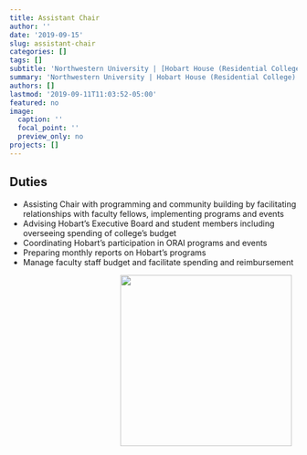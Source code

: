 ```yaml
---
title: Assistant Chair
author: ''
date: '2019-09-15'
slug: assistant-chair
categories: []
tags: []
subtitle: 'Northwestern University | [Hobart House (Residential College)](https://nuhobarthouse.weebly.com/) • Sep 2019'
summary: 'Northwestern University | Hobart House (Residential College) • Sep 2019'
authors: []
lastmod: '2019-09-11T11:03:52-05:00'
featured: no
image:
  caption: ''
  focal_point: ''
  preview_only: no
projects: []
---
```


## Duties  
 - Assisting Chair with programming and community building by facilitating relationships with faculty fellows, implementing programs and events
 - Advising Hobart’s Executive Board and student members including overseeing spending of college’s budget
 - Coordinating Hobart’s participation in ORAI programs and events
 - Preparing monthly reports on Hobart’s programs 
 - Manage faculty staff budget and facilitate spending and reimbursement 
 
 
 <img alt = '' width='300' src='MYE.jpg' align="right" style="margin: 0px 10px 0px 0px;"/>

